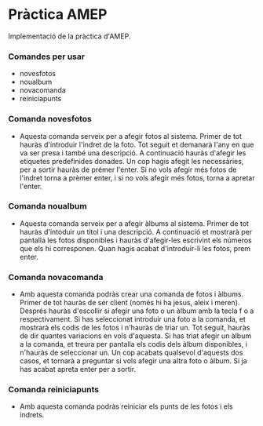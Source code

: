 # Pràctica AMEP
Implementació de la pràctica d'AMEP.

### Comandes per usar

 - novesfotos
 - noualbum
 - novacomanda
 - reiniciapunts

### Comanda novesfotos

 - Aquesta comanda serveix per a afegir fotos al sistema. Primer de tot hauràs d'introduir l'indret de la foto. 
   Tot seguit et demanarà l'any en que va ser presa i també una descripció. A continuació hauràs d'afegir les 
   etiquetes predefinides donades. Un cop hagis afegit les necessàries, per a sortir hauràs de prémer l'enter.
   Si no vols afegir més fotos de l'indret torna a prèmer enter, i si no vols afegir més fotos, torna a apretar
   l'enter.

### Comanda noualbum

  - Aquesta comanda serveix per a afegir àlbums al sistema. Primer de tot hauràs d'intoduir un títol i una 
    descripció. A continuació et mostrarà per pantalla les fotos disponibles i hauràs d'afegir-les escrivint
    els números que els hi corresponen. Quan hagis acabat d'introduir-li les fotos, prem enter.

### Comanda novacomanda

  - Amb aquesta comanda podràs crear una comanda de fotos i àlbums. Primer de tot hauràs de ser client (només hi 
    ha jesus, aleix i meren). Després hauràs d'escollir si afegir una foto o un àlbum amb la tecla f o a respectivament. 
    Si has seleccionat introduir una foto a la comanda, et mostrarà els codis de les fotos i n'hauràs de triar un. Tot 
    seguit, hauràs de dir quantes variacions en vols d'aquesta. Si has triat afegir un àlbum a la comanda, et treura
    per pantalla els codis dels àlbum disponibles, i n'hauràs de seleccionar un. Un cop acabats qualsevol d'aquests dos
    casos, et tornarà a preguntar si vols afegir una altra foto o àlbum. Si ja has acabat apreta enter per a sortir.
  
### Comanda reiniciapunts

  - Amb aquesta comanda podràs reiniciar els punts de les fotos i els indrets.

